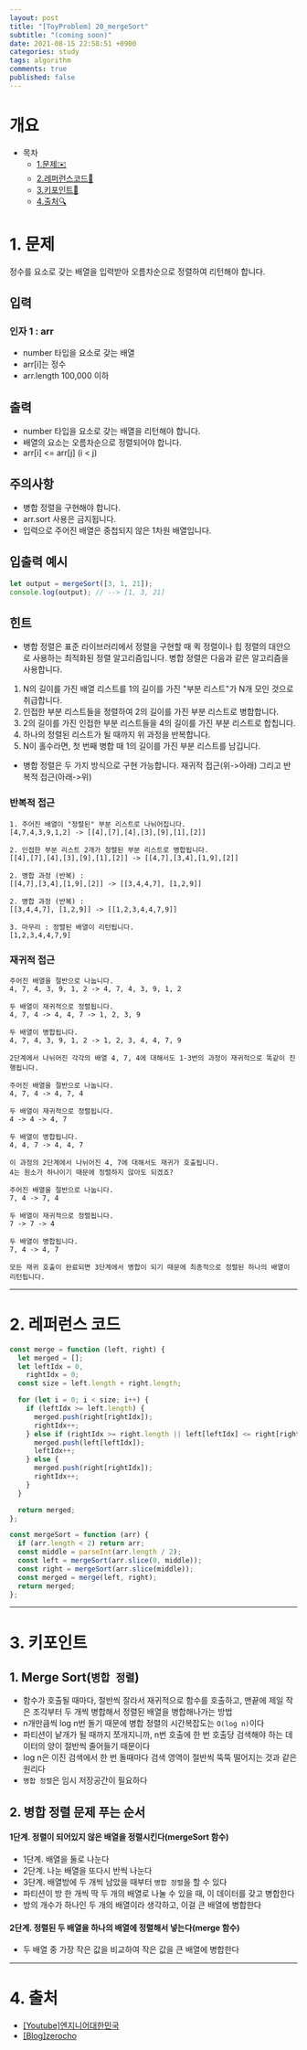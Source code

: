 ```yaml
---
layout: post
title: "[ToyProblem] 20_mergeSort"
subtitle: "(coming soon)"
date: 2021-08-15 22:58:51 +0900
categories: study
tags: algorithm
comments: true
published: false
---
```


# 개요

- 목차
  - [1.문제✉️](#1.문제)
  - [2.레퍼런스코드🔖](#2.레퍼런스코드)
  - [3.키포인트🔐](#3.키포인트🔑)
  - [4.출처🔍](#4.출처🔍)

# 1. 문제

정수를 요소로 갖는 배열을 입력받아 오름차순으로 정렬하여 리턴해야 합니다.

## 입력

### 인자 1 : arr

- number 타입을 요소로 갖는 배열
- arr[i]는 정수
- arr.length 100,000 이하

## 출력

- number 타입을 요소로 갖는 배열을 리턴해야 합니다.
- 배열의 요소는 오름차순으로 정렬되어야 합니다.
- arr[i] <= arr[j] (i < j)

## 주의사항

- 병합 정렬을 구현해야 합니다.
- arr.sort 사용은 금지됩니다.
- 입력으로 주어진 배열은 중첩되지 않은 1차원 배열입니다.

## 입출력 예시

```javascript
let output = mergeSort([3, 1, 21]);
console.log(output); // --> [1, 3, 21]
```

## 힌트

- 병합 정렬은 표준 라이브러리에서 정렬을 구현할 때 퀵 정렬이나 힙 정렬의 대안으로 사용하는 최적화된 정렬 알고리즘입니다. 병합 정렬은 다음과 같은 알고리즘을 사용합니다.

1. N의 길이를 가진 배열 리스트를 1의 길이를 가진 "부분 리스트"가 N개 모인 것으로 취급합니다.
2. 인접한 부분 리스트들을 정렬하여 2의 길이를 가진 부분 리스트로 병합합니다.
3. 2의 길이를 가진 인접한 부분 리스트들을 4의 길이를 가진 부분 리스트로 합칩니다.
4. 하나의 정렬된 리스트가 될 때까지 위 과정을 반복합니다.
5. N이 홀수라면, 첫 번째 병합 때 1의 길이를 가진 부분 리스트를 남깁니다.

- 병합 정렬은 두 가지 방식으로 구현 가능합니다. 재귀적 접근(위->아래) 그리고 반복적 접근(아래->위)

### 반복적 접근

```
1. 주어진 배열이 "정렬된" 부분 리스트로 나뉘어집니다.
[4,7,4,3,9,1,2] -> [[4],[7],[4],[3],[9],[1],[2]]

2. 인접한 부분 리스트 2개가 정렬된 부분 리스트로 병합됩니다.
[[4],[7],[4],[3],[9],[1],[2]] -> [[4,7],[3,4],[1,9],[2]]

2. 병합 과정 (반복) :
[[4,7],[3,4],[1,9],[2]] -> [[3,4,4,7], [1,2,9]]

2. 병합 과정 (반복) :
[[3,4,4,7], [1,2,9]] -> [[1,2,3,4,4,7,9]]

3. 마무리 : 정렬된 배열이 리턴됩니다.
[1,2,3,4,4,7,9]
```

### 재귀적 접근

```
주어진 배열을 절반으로 나눕니다.
4, 7, 4, 3, 9, 1, 2 -> 4, 7, 4, 3, 9, 1, 2

두 배열이 재귀적으로 정렬됩니다.
4, 7, 4 -> 4, 4, 7 -> 1, 2, 3, 9

두 배열이 병합됩니다.
4, 7, 4, 3, 9, 1, 2 -> 1, 2, 3, 4, 4, 7, 9

2단계에서 나뉘어진 각각의 배열 4, 7, 4에 대해서도 1-3번의 과정이 재귀적으로 똑같이 진행됩니다.

주어진 배열을 절반으로 나눕니다.
4, 7, 4 -> 4, 7, 4

두 배열이 재귀적으로 정렬됩니다.
4 -> 4 -> 4, 7

두 배열이 병합됩니다.
4, 4, 7 -> 4, 4, 7

이 과정의 2단계에서 나뉘어진 4, 7에 대해서도 재귀가 호출됩니다.
4는 원소가 하나이기 때문에 정렬하지 않아도 되겠죠?

주어진 배열을 절반으로 나눕니다.
7, 4 -> 7, 4

두 배열이 재귀적으로 정렬됩니다.
7 -> 7 -> 4

두 배열이 병합됩니다.
7, 4 -> 4, 7

모든 재귀 호출이 완료되면 3단계에서 병합이 되기 때문에 최종적으로 정렬된 하나의 배열이 리턴됩니다.
```

---

# 2. 레퍼런스 코드

```javascript
const merge = function (left, right) {
  let merged = [];
  let leftIdx = 0,
    rightIdx = 0;
  const size = left.length + right.length;

  for (let i = 0; i < size; i++) {
    if (leftIdx >= left.length) {
      merged.push(right[rightIdx]);
      rightIdx++;
    } else if (rightIdx >= right.length || left[leftIdx] <= right[rightIdx]) {
      merged.push(left[leftIdx]);
      leftIdx++;
    } else {
      merged.push(right[rightIdx]);
      rightIdx++;
    }
  }

  return merged;
};

const mergeSort = function (arr) {
  if (arr.length < 2) return arr;
  const middle = parseInt(arr.length / 2);
  const left = mergeSort(arr.slice(0, middle));
  const right = mergeSort(arr.slice(middle));
  const merged = merge(left, right);
  return merged;
};
```

---

# 3. 키포인트

## 1. Merge Sort(`병합 정렬`)

- 함수가 호출될 때마다, 절반씩 잘라서 재귀적으로 함수를 호출하고, 맨끝에 제일 작은 조각부터 두 개씩 병합해서 정렬된 배열을 병합해나가는 방법
- n개만큼씩 log n번 돌기 때문에 병합 정렬의 시간복잡도는 `O(log n)`이다
- 파티션이 낱개가 될 때까지 쪼개지니까, n번 호출에 한 번 호출당 검색해야 하는 데이터의 양이 절반씩 줄어들기 때문이다
- log n은 이진 검색에서 한 번 돌때마다 검색 영역이 절반씩 뚝뚝 떨어지는 것과 같은 원리다
- `병합 정렬`은 임시 저장공간이 필요하다

## 2. 병합 정렬 문제 푸는 순서

#### 1단계. 정렬이 되어있지 않은 배열을 정렬시킨다(mergeSort 함수)

- 1단계. 배열을 둘로 나눈다
- 2단계. 나눈 배열을 또다시 반씩 나눈다
- 3단계. 배열방에 두 개씩 남았을 때부터 `병합 정렬`을 할 수 있다
- 파티션이 방 한 개씩 딱 두 개의 배열로 나눌 수 있을 때, 이 데이터를 갖고 병합한다
- 방의 개수가 하나인 두 개의 배열이라 생각하고, 이걸 큰 배열에 병합한다

#### 2단계. 정렬된 두 배열을 하나의 배열에 정렬해서 넣는다(merge 함수)

- 두 배열 중 가장 작은 값을 비교하여 작은 값을 큰 배열에 병합한다

---

# 4. 출처

- [[Youtube]엔지니어대한민국](https://www.youtube.com/watch?v=QAyl79dCO_k)
- [[Blog]zerocho](https://www.zerocho.com/category/Algorithm/post/57ee1fc107c0b40015045cb4)
